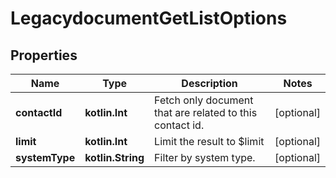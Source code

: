 
# LegacydocumentGetListOptions

## Properties
Name | Type | Description | Notes
------------ | ------------- | ------------- | -------------
**contactId** | **kotlin.Int** | Fetch only document that are related to this contact id. |  [optional]
**limit** | **kotlin.Int** | Limit the result to $limit |  [optional]
**systemType** | **kotlin.String** | Filter by system type. |  [optional]



